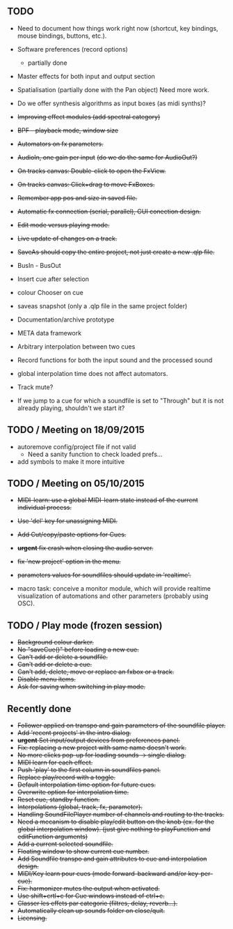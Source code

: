 TODO
----

- Need to document how things work right now (shortcut,
  key bindings, mouse bindings, buttons, etc.).
- Software preferences (record options)
    - partially done
- Master effects for both input and output section
- Spatialisation (partially done with the Pan object) Need more work.
- Do we offer synthesis algorithms as input boxes (as midi synths)?
- ~~Improving effect modules (add spectral category)~~
- ~~BPF - playback mode, window size~~
- ~~Automators on fx parameters.~~
- ~~AudioIn, one gain per input~~ ~~(do we do the same for AudioOut?)~~
- ~~On tracks canvas: Double-click to open the FxView.~~ 
- ~~On tracks canvas: Click+drag to move FxBoxes.~~
- ~~Remember app pos and size in saved file.~~
- ~~Automatic fx connection (serial, parallel), GUI conection design.~~
- ~~Edit mode versus playing mode.~~
- ~~Live update of changes on a track.~~
- ~~SaveAs should copy the entire project, not just create a new .qlp file.~~

- BusIn - BusOut
- Insert cue after selection
- colour Chooser on cue
- saveas snapshot (only a .qlp file in the same project folder)

- Documentation/archive prototype
- META data framework
- Arbitrary interpolation between two cues
- Record functions for both the input sound and the processed sound

- global interpolation time does not affect automators.
- Track mute?
- If we jump to a cue for which a soundfile is set to "Through" but it is
  not already playing, shouldn't we start it?

TODO / Meeting on 18/09/2015
---------------------

- autoremove config/project file if not valid
    - Need a sanity function to check loaded prefs...
- add symbols to make it more intuitive

TODO / Meeting on 05/10/2015
---------------------

- ~~MIDI-learn: use a global MIDI-learn state instead of the current
  individual process.~~
- ~~Use 'del' key for unassigning MIDI.~~
- ~~Add Cut/copy/paste options for Cues.~~
- ~~**urgent** fix crash when closing the audio server.~~
- ~~fix 'new project' option in the menu.~~
- ~~parameters values for soundfiles should update in 'realtime'.~~

- macro task: conceive a monitor module, which will provide realtime
  visualization of automations and other parameters (probably using OSC).

TODO / Play mode (frozen session)
---------
- ~~Background colour darker.~~
- ~~No "saveCue()" before loading a new cue.~~
- ~~Can't add or delete a soundfile.~~
- ~~Can't add or delete a cue.~~
- ~~Can't add, delete, move or replace an fxbox or a track.~~
- ~~Disable menu items.~~
- ~~Ask for saving when switching in play mode.~~

Recently done
-------------
- ~~Follower applied on transpo and gain parameters of the soundfile player.~~
- ~~Add 'recent projects' in the intro dialog.~~
- ~~**urgent** Set input/output devices from preferences panel.~~
- ~~Fix: replacing a new project with same name doesn't work.~~
- ~~No more clicks pop-up for loading sounds -> single dialog.~~
- ~~MIDI learn for each effect.~~
- ~~Push 'play' to the first column in soundfiles panel.~~
- ~~Replace play/record with a toggle.~~
- ~~Default interpolation time option for future cues.~~
- ~~Overwrite option for interpolation time.~~
- ~~Reset cue, standby function.~~
- ~~Interpolations (global, track, fx, parameter).~~
- ~~Handling SoundFilePlayer number of channels and routing to the tracks.~~
- ~~Need a mecanism to disable play/edit button on the knob (ex. for the global
  interpolation window). (just give nothing to playFunction and 
  editFunction arguments)~~
- ~~Add a current selected soundfile.~~
- ~~Floating window to show current cue number.~~
- ~~Add Soundfile transpo and gain attributes to cue and interpolation design.~~
- ~~MIDI/Key learn pour cues (mode forward-backward and/or key-per-cue).~~
- ~~Fix: harmonizer mutes the output when activated.~~
- ~~Use shift+crtl+c for Cue windows instead of ctrl+c.~~
- ~~Classer les effets par categorie (filtres, delay, reverb...).~~
- ~~Automatically clean up sounds folder on close/quit.~~
- ~~Licensing.~~
